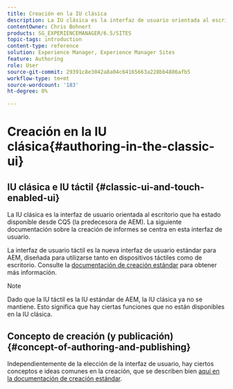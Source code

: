 ```yaml
---
title: Creación en la IU clásica
description: La IU clásica es la interfaz de usuario orientada al escritorio que ha estado disponible desde CQ5. La siguiente documentación sobre la creación de informes se centra en esta interfaz de usuario. La IU táctil es la nueva interfaz de usuario estándar para AEM, diseñada para utilizarse tanto en dispositivos táctiles como de escritorio. Consulte la documentación de creación estándar para obtener más información.
contentOwner: Chris Bohnert
products: SG_EXPERIENCEMANAGER/6.5/SITES
topic-tags: introduction
content-type: reference
solution: Experience Manager, Experience Manager Sites
feature: Authoring
role: User
source-git-commit: 29391c8e3042a8a04c64165663a228bb4886afb5
workflow-type: tm+mt
source-wordcount: '183'
ht-degree: 0%

---
```


# Creación en la IU clásica{#authoring-in-the-classic-ui}

## IU clásica e IU táctil {#classic-ui-and-touch-enabled-ui}

La IU clásica es la interfaz de usuario orientada al escritorio que ha estado disponible desde CQ5 (la predecesora de AEM). La siguiente documentación sobre la creación de informes se centra en esta interfaz de usuario.

La interfaz de usuario táctil es la nueva interfaz de usuario estándar para AEM, diseñada para utilizarse tanto en dispositivos táctiles como de escritorio. Consulte la [documentación de creación estándar](/help/sites-authoring/author.md) para obtener más información.

>[!NOTE]
>
>Dado que la IU táctil es la IU estándar de AEM, la IU clásica ya no se mantiene. Esto significa que hay ciertas funciones que no están disponibles en la IU clásica.

## Concepto de creación (y publicación) {#concept-of-authoring-and-publishing}

Independientemente de la elección de la interfaz de usuario, hay ciertos conceptos e ideas comunes en la creación, que se describen bien [aquí en la documentación de creación estándar](/help/sites-authoring/author.md#concept-of-authoring-and-publishing).
